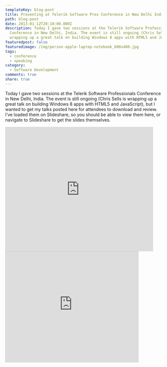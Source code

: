 ```yaml
---
templateKey: blog-post
title: Presenting at Telerik Software Pros Conference in New Delhi India
path: blog-post
date: 2013-01-12T20:10:00.000Z
description: Today I gave two sessions at the Telerik Software Professionals
  Conference in New Delhi, India. The event is still ongoing (Chris Sells is
  wrapping up a great talk on building Windows 8 apps with HTML5 and JavaScript)
featuredpost: false
featuredimage: /img/person-apple-laptop-notebook_600x400.jpg
tags:
  - conference
  - speaking
category:
  - Software Development
comments: true
share: true
---
```

Today I gave two sessions at the Telerik Software Professionals Conference in New Delhi, India. The event is still ongoing (Chris Sells is wrapping up a great talk on building Windows 8 apps with HTML5 and JavaScript), but I wanted to get my talks posted here for attendees to download and review. I’ve loaded them on Slideshare, so you should be able to view them here, or navigate to Slideshare to get the slides themselves.

<iframe width="476" height="400" src="https://www.slideshare.net/slideshow/embed_code/15960433" frameborder="0" marginwidth="0" marginheight="0" scrolling="no"></iframe>

<iframe width="427" height="356" src="https://www.slideshare.net/slideshow/embed_code/15960487" frameborder="0" marginwidth="0" marginheight="0" scrolling="no" allowfullscreen="" style="border:1px solid #CCC;border-width:1px 1px 0;margin-bottom:5px" webkitallowfullscreen="" mozallowfullscreen=""> </iframe>
